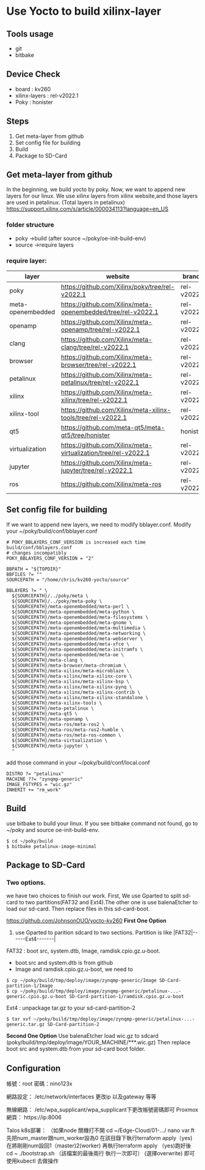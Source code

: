 # Use Yocto to build xilinx-layer

## Tools usage
* git
* bitbake

##  Device Check
* board : kv260
* xilinx-layers : rel-v2022.1
* Poky : honister

## Steps

1. Get meta-layer from github
2. Set config file for building
3. Build
4. Package to SD-Card

## Get meta-layer from github
In the beginning, we build yocto by poky. Now, we want to append new layers for our linux. We use xilinx layers from xilinx website,and those layers are used in petalinux.
(Total layers in petalinux)
https://support.xilinx.com/s/article/000034113?language=en_US
### folder structure
*  poky
 ->build (after source ~/poky/oe-init-build-env)
* source
 ->require layers
 ### require layer:

| layer | website | branch |
| -------- | -------- | -------- |
| poky     | https://github.com/Xilinx/poky/tree/rel-v2022.1     | rel-v2022.1     |
|  meta-openembedded      | https://github.com/Xilinx/meta-openembedded/tree/rel-v2022.1     | rel-v2022.1     || -------- | -------- | -------- |
| openamp     | https://github.com/Xilinx/meta-openamp/tree/rel-v2022.1    | rel-v2022.1     || -------- | -------- | -------- |
| clang     | https://github.com/Xilinx/meta-clang/tree/rel-v2022.1     | rel-v2022.1     || -------- | -------- | -------- |
| browser     | https://github.com/Xilinx/meta-browser/tree/rel-v2022.1    | rel-v2022.1     || -------- | -------- | -------- |
| petalinux     | https://github.com/Xilinx/meta-petalinux/tree/rel-v2022.1     | rel-v2022.1     || -------- | -------- | -------- |
| xilinx     | https://github.com/Xilinx/meta-xilinx/tree/rel-v2022.1     | rel-v2022.1     || -------- | -------- | -------- |
| xilinx-tool     | https://github.com/Xilinx/meta-xilinx-tools/tree/rel-v2022.1    | rel-v2022.1     |
|qt5|https://github.com/meta-qt5/meta-qt5/tree/honister|honister
|virtualization|https://github.com/Xilinx/meta-virtualization/tree/rel-v2022.1|rel-v2022.1|
|jupyter|https://github.com/Xilinx/meta-jupyter/tree/rel-v2022.1|rel-v2022.1|
|ros|https://github.com/Xilinx/meta-ros|rel-v2022.1|
## Set config file for building
If we want to append new layers, we need to modify bblayer.conf.
Modify your ~/poky/build/conf/bblayer.conf
```
# POKY_BBLAYERS_CONF_VERSION is increased each time build/conf/bblayers.conf
# changes incompatibly   
POKY_BBLAYERS_CONF_VERSION = "2"

BBPATH = "${TOPDIR}"
BBFILES ?= ""
SOURCEPATH = "/home/chris/kv260-yocto/source"

BBLAYERS ?= " \
  ${SOURCEPATH}/../poky/meta \
  ${SOURCEPATH}/../poky/meta-poky \
  ${SOURCEPATH}/meta-openembedded/meta-perl \
  ${SOURCEPATH}/meta-openembedded/meta-python \
  ${SOURCEPATH}/meta-openembedded/meta-filesystems \
  ${SOURCEPATH}/meta-openembedded/meta-gnome \
  ${SOURCEPATH}/meta-openembedded/meta-multimedia \
  ${SOURCEPATH}/meta-openembedded/meta-networking \
  ${SOURCEPATH}/meta-openembedded/meta-webserver \
  ${SOURCEPATH}/meta-openembedded/meta-xfce \
  ${SOURCEPATH}/meta-openembedded/meta-initramfs \
  ${SOURCEPATH}/meta-openembedded/meta-oe \
  ${SOURCEPATH}/meta-clang \
  ${SOURCEPATH}/meta-browser/meta-chromium \
  ${SOURCEPATH}/meta-xilinx/meta-microblaze \
  ${SOURCEPATH}/meta-xilinx/meta-xilinx-core \
  ${SOURCEPATH}/meta-xilinx/meta-xilinx-bsp \
  ${SOURCEPATH}/meta-xilinx/meta-xilinx-pynq \
  ${SOURCEPATH}/meta-xilinx/meta-xilinx-contrib \
  ${SOURCEPATH}/meta-xilinx/meta-xilinx-standalone \
  ${SOURCEPATH}/meta-xilinx-tools \
  ${SOURCEPATH}/meta-petalinux \
  ${SOURCEPATH}/meta-qt5 \
  ${SOURCEPATH}/meta-openamp \
  ${SOURCEPATH}/meta-ros/meta-ros2 \
  ${SOURCEPATH}/meta-ros/meta-ros2-humble \
  ${SOURCEPATH}/meta-ros/meta-ros-common \
  ${SOURCEPATH}/meta-virtualization \
  ${SOURCEPATH}/meta-jupyter \
  "
```
add those command in your ~/poky/build/conf/local.conf
```
DISTRO ?= "petalinux"
MACHINE ??= "zynqmp-generic"
IMAGE_FSTYPES = "wic.gz"
INHERIT += "rm_work"
```

## Build 
use bitbake to build your linux.
If you see bitbake command not found, go to ~/poky and source oe-init-build-env.
```
$ cd ~/poky/build
$ bitbake petalinux-image-minimal
```
## Package to SD-Card
### Two options.
we have two choices to finish our work.
First, We use Gparted to split sd-card to two partitions(FAT32 and Ext4).The other one is use balenaEtcher to load our sd-card. Then replace files in this sd-card-boot.

https://github.com/JohnsonOUO/yocto-kv260
**First One Option**
1. use Gparted to parition sdcard to two sections.
Partition is like |FAT32|------Ext4-------|

FAT32 : boot src, system.dtb, Image, ramdisk.cpio.gz.u-boot.
* boot.src and system.dtb is from github
* Image and ramdisk.cpio.gz.u-boot, we need to
```
$ cp ~/poky/build/tmp/deploy/image/zynqmp-generic/Image SD-Card-partition-1/Image
$ cp ~/poky/build/tmp/deploy/image/zynqmp-generic/petalinux-...-generic.cpio.gz.u-boot SD-Card-partition-1/ramdisk.cpio.gz.u-boot
```
Ext4 :
unpackage tar.gz to your sd-card-partition-2
```
$ tar xvf ~/poky/build/tmp/deploy/image/zynqmp-generic/petalinux-...-generic.tar.gz SD-Card-partition-2
```
**Second One Option**
Use balenaEtcher load wic.gz to sdcard
(poky/build/tmp/deploy/image/YOUR_MACHINE/***.wic.gz)
Then replace boot src and system.dtb from your sd-card boot folder.


## Configuration
帳號：root 
密碼：nino123x

網路設定：
/etc/network/interfaces 更改ip 以及gateway 等等

無線網路：
/etc/wpa_supplicant/wpa_supplicant下更改帳號密碼即可
Proxmox網頁：
https://ip:8006

Talos k8s部署：
（如果node 關機打不開 
cd ~/Edge-Cloud/01-…/
nano var.ft 先把num_master跟num_worker設為0 在該目錄下執行terraform apply（yes)
在將剛剛num設回1（master)2(worker) 再執行terraform apply （yes)跑好後 
cd ~
./bootstrap.sh （該檔案的最後兩行 執行一次即可）
(選擇overwrite) 即可使用kubectl 去做操作

